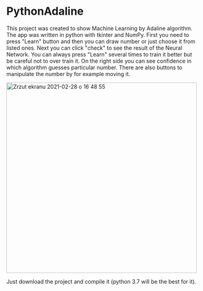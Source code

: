 # PythonAdaline
This project was created to show Machine Learning by Adaline algorithm. The app was written in python with tkinter and NumPy. First you need to press "Learn" button and then you can draw number or just choose it from listed ones. Next you can click "check" to see the result of the Neural Network. You can always press "Learn" several times to train it better but be careful not to over train it. On the right side you can see confidence in which algorithm guesses particular number. There are also buttons to manipulate the number by for example moving it.

<img width="496" alt="Zrzut ekranu 2021-02-28 o 16 48 55" src="https://user-images.githubusercontent.com/49214578/109425365-3005eb80-79e8-11eb-9401-719a5f431647.png">

Just download the project and compile it (python 3.7 will be the best for it).
